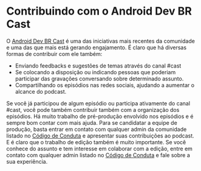 # Contribuindo com o Android Dev BR Cast
O [Android Dev BR Cast](https://anchor.fm/androiddevbr) é uma das iniciativas mais recentes da comunidade e uma das que mais está gerando engajamento. É claro que há diversas formas de contribuir com ele também:

- Enviando feedbacks e sugestões de temas através do canal #cast
- Se colocando a disposição ou indicando pessoas que poderiam participar das gravações conversando sobre determinado assunto.
- Compartilhando os episódios nas redes sociais, ajudando a aumentar o alcance do podcast.

Se você já participou de algum episódio ou participa ativamente do canal #cast, você pode também contribuir também com a organização dos episódios. Há muito trabalho de pré-produção envolvido nos episódios e é sempre bom contar com mais ajuda. Para se candidatar a equipe de produção, basta entrar em contato com qualquer admin da comunidade listado no [Código de Conduta](https://github.com/androiddevbr/codigo-de-conduta) e apresentar suas contribuições ao podcast.
E é claro que o trabalho de edição também é muito importante. Se você conhece do assunto e tem interesse em colaborar com a edição, entre em contato com qualquer admin listado no [Código de Conduta](https://github.com/androiddevbr/codigo-de-conduta) e fale sobre a sua experiência.
